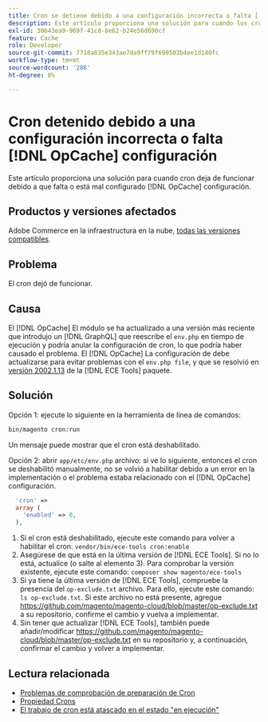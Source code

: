 ```yaml
---
title: Cron se detiene debido a una configuración incorrecta o falta [!DNL OpCache] configuración
description: Este artículo proporciona una solución para cuando los crons dejan de funcionar debido a una configuración incorrecta o a que faltan [!DNL OpCache] configuración.
exl-id: 30643ea9-969f-41c8-8e62-b24e56d690cf
feature: Cache
role: Developer
source-git-commit: 7718a835e343ae7da9ff79f690503b4ee1d140fc
workflow-type: tm+mt
source-wordcount: '286'
ht-degree: 0%

---
```


# Cron detenido debido a una configuración incorrecta o falta [!DNL OpCache] configuración

Este artículo proporciona una solución para cuando cron deja de funcionar debido a que falta o está mal configurado [!DNL OpCache] configuración.

## Productos y versiones afectados

Adobe Commerce en la infraestructura en la nube, [todas las versiones compatibles](https://magento.com/sites/default/files/magento-software-lifecycle-policy.pdf).

## Problema

El cron dejó de funcionar.

## Causa

El [!DNL OpCache] El módulo se ha actualizado a una versión más reciente que introdujo un [!DNL GraphQL] que reescribe el `env.php` en tiempo de ejecución y podría anular la configuración de cron, lo que podría haber causado el problema. El [!DNL OpCache] La configuración de debe actualizarse para evitar problemas con el `env.php file`, y que se resolvió en [versión 2002.1.13](/docs/commerce-cloud-service/user-guide/release-notes/ece-tools-package.html?lang=en#v2002.1.13) de la [!DNL ECE Tools] paquete.

## Solución

Opción 1: ejecute lo siguiente en la herramienta de línea de comandos:

```bash
bin/magento cron:run
```

Un mensaje puede mostrar que el cron está deshabilitado.

Opción 2: abrir `app/etc/env.php` archivo: si ve lo siguiente, entonces el cron se deshabilitó manualmente, no se volvió a habilitar debido a un error en la implementación o el problema estaba relacionado con el [!DNL OpCache] configuración.

```php
  'cron' =>
  array (
    'enabled' => 0,
  ),
```

1. Si el cron está deshabilitado, ejecute este comando para volver a habilitar el cron: `vendor/bin/ece-tools cron:enable`
1. Asegúrese de que está en la última versión de [!DNL ECE Tools]. Si no lo está, actualice (o salte al elemento 3). Para comprobar la versión existente, ejecute este comando:
   `composer show magento/ece-tools`
1. Si ya tiene la última versión de [!DNL ECE Tools], compruebe la presencia del `op-exclude.txt` archivo. Para ello, ejecute este comando:
   `ls op-exclude.txt`.
Si este archivo no está presente, agregue https://github.com/magento/magento-cloud/blob/master/op-exclude.txt a su repositorio, confirme el cambio y vuelva a implementar.
1. Sin tener que actualizar [!DNL ECE Tools], también puede añadir/modificar https://github.com/magento/magento-cloud/blob/master/op-exclude.txt en su repositorio y, a continuación, confirmar el cambio y volver a implementar.

## Lectura relacionada

* [Problemas de comprobación de preparación de Cron](/docs/commerce-knowledge-base/kb/troubleshooting/miscellaneous/cron-readiness-check-issues.html)
* [Propiedad Crons](/docs/commerce-cloud-service/user-guide/configure/app/properties/crons-property.html)
* [El trabajo de cron está atascado en el estado &quot;en ejecución&quot;](/docs/commerce-knowledge-base/kb/troubleshooting/miscellaneous/cron-job-is-stuck-in-running-status.html)
